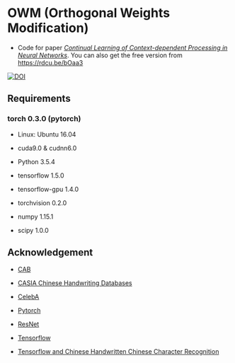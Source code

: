 # OWM (Orthogonal Weights Modification)
- Code for paper *[Continual Learning of Context-dependent Processing in Neural Networks](https://www.nature.com/articles/s42256-019-0080-x)*. You can also get the free version from https://rdcu.be/bOaa3

[![DOI](https://zenodo.org/badge/165808432.svg)](https://zenodo.org/badge/latestdoi/165808432)

## Requirements
### torch 0.3.0 (pytorch)

- Linux: Ubuntu 16.04

- cuda9.0 & cudnn6.0

- Python 3.5.4

- tensorflow 1.5.0

- tensorflow-gpu 1.4.0

- torchvision 0.2.0

- numpy 1.15.1

- scipy 1.0.0

## Acknowledgement

- [CAB](https://github.com/he-xu/CAB)

- [CASIA Chinese Handwriting Databases](http://www.nlpr.ia.ac.cn/databases/handwriting/Home.html)

- [CelebA](http://mmlab.ie.cuhk.edu.hk/projects/CelebA.html)

- [Pytorch](https://github.com/pytorch/examples)

- [ResNet](https://github.com/jiweibo/ImageNet)

- [Tensorflow](https://github.com/tensorflow/models)

- [Tensorflow and Chinese Handwritten Chinese Character Recognition](http://python.jobbole.com/87509/)



